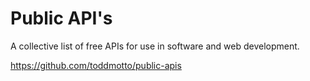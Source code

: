 # Public API's

A collective list of free APIs for use in software and web development.

https://github.com/toddmotto/public-apis

